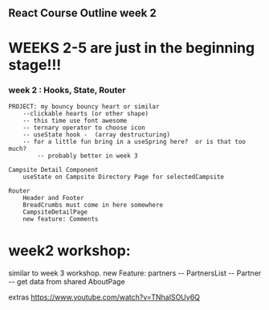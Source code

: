 ## React Course Outline week 2

# WEEKS 2-5 are just in the beginning stage!!!

### week 2 : Hooks, State, Router

    PROJECT: my bouncy bouncy heart or similar
        --clickable hearts (or other shape)
        -- this time use font awesome
        -- ternary operator to choose icon
        -- useState hook -  (array destructuring)
        -- for a little fun bring in a useSpring here?  or is that too much?
            -- probably better in week 3

    Campsite Detail Component
        useState on Campsite Directory Page for selectedCampsite

    Router
        Header and Footer
        BreadCrumbs must come in here somewhere
        CampsiteDetailPage
        new feature: Comments

# week2 workshop:

similar to week 3 workshop.
new Feature: partners
-- PartnersList
-- Partner
-- get data from shared
AboutPage

extras
https://www.youtube.com/watch?v=TNhaISOUy6Q
